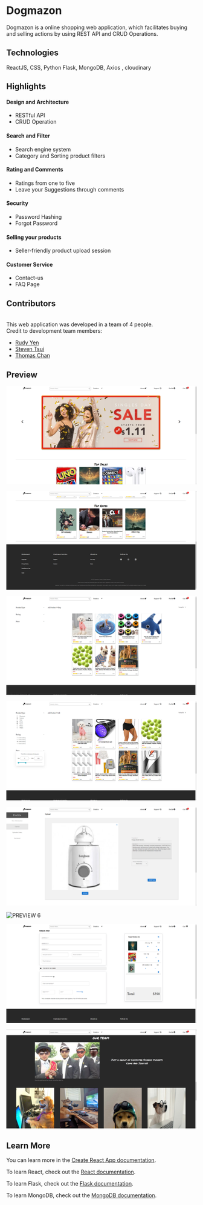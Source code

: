 # Dogmazon
Dogmazon is a online shopping web application, which facilitates buying and selling actions by using REST API and CRUD Operations.
## Technologies
ReactJS, CSS, Python Flask, MongoDB, Axios , cloudinary
## Highlights
#### Design and Architecture
* RESTful API
* CRUD Operation
#### Search and Filter
* Search engine system
* Category and Sorting product filters
#### Rating and Comments
* Ratings from one to five
* Leave your Suggestions through comments
#### Security
* Password Hashing
* Forgot Password
#### Selling your products
* Seller-friendly product upload session
#### Customer Service
* Contact-us
* FAQ Page

## Contributors
<br>This web application was developed in a team of 4 people.
<br>Credit to development team members:
- [Rudy Yen](https://github.com/yenloned)
- [Steven Tsui](https://github.com/steventsui123)
- [Thomas Chan](https://github.com/tc11echo)

## Preview
![PREVIEW 1](Preview/Preview1.png)

![PREVIEW 2](Preview/Preview2.png)

![PREVIEW 3](Preview/Preview3.png)

![PREVIEW 4](Preview/Preview4.png)

![PREVIEW 5](Preview/Preview5.png)

![PREVIEW 6](Preview/Preview6.png)

![PREVIEW 7](Preview/Preview7.png)

![PREVIEW 8](Preview/Preview8.png)

## Learn More

You can learn more in the [Create React App documentation](https://facebook.github.io/create-react-app/docs/getting-started).

To learn React, check out the [React documentation](https://reactjs.org/).

To learn Flask, check out the [Flask documentation](https://flask.palletsprojects.com/en/2.1.x/).

To learn MongoDB, check out the [MongoDB documentation](https://www.mongodb.com/docs/).
